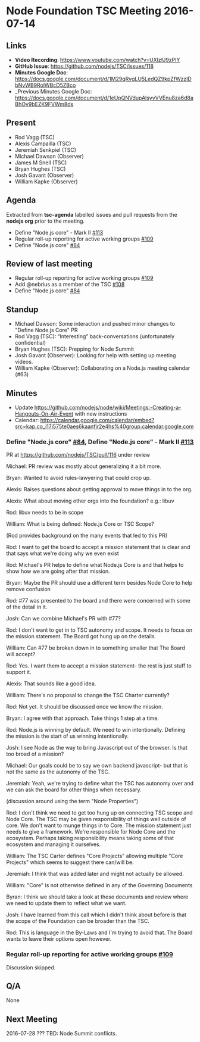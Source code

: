 # Node Foundation TSC Meeting 2016-07-14

## Links

* **Video Recording**: <https://www.youtube.com/watch?v=UXlzfJ9zPIY>
* **GitHub Issue**: <https://github.com/nodejs/TSC/issues/118>
* **Minutes Google Doc**: <https://docs.google.com/document/d/1M29qRvgLU5LedQZ9kpZfWzzlDbNvWB9RolWBcD5ZBco>
* \_Previous Minutes Google Doc: <https://docs.google.com/document/d/1eUpQNVdupAlsyvVVEnu8za6d8aBhOv9bEZK9FVWm8ds>

## Present

* Rod Vagg (TSC)
* Alexis Campailla (TSC)
* Jeremiah Senkpiel (TSC)
* Michael Dawson (Observer)
* James M Snell (TSC)
* Bryan Hughes (TSC)
* Josh Gavant (Observer)
* William Kapke (Observer)

## Agenda

Extracted from **tsc-agenda** labelled issues and pull requests from the **nodejs org** prior to the meeting.

* Define "Node.js core" - Mark II [#113](https://github.com/nodejs/TSC/issues/113)
* Regular roll-up reporting for active working groups [#109](https://github.com/nodejs/TSC/issues/109)
* Define "Node.js core" [#84](https://github.com/nodejs/TSC/issues/84)

## Review of last meeting

* Regular roll-up reporting for active working groups [#109](https://github.com/nodejs/TSC/issues/109)
* Add @nebrius as a member of the TSC [#108](https://github.com/nodejs/TSC/pull/108)
* Define "Node.js core" [#84](https://github.com/nodejs/TSC/issues/84)

## Standup

* Michael Dawson: Some interaction and pushed minor changes to "Define Node.js Core" PR
* Rod Vagg (TSC): “Interesting” back-conversations (unfortunately confidential)
* Bryan Hughes (TSC): Prepping for Node Summit
* Josh Gavant (Observer): Looking for help with setting up meeting videos.
* William Kapke (Observer): Collaborating on a Node.js meeting calendar (#63)

## Minutes

* Update <https://github.com/nodejs/node/wiki/Meetings:-Creating-a-Hangouts-On-Air-Event> with new instructions
* Calendar: <https://calendar.google.com/calendar/embed?src=kap.co_i17i575te0aes6kaanfjr2e4hs%40group.calendar.google.com>

### Define "Node.js core" [#84](https://github.com/nodejs/TSC/issues/84), Define "Node.js core" - Mark II [#113](https://github.com/nodejs/TSC/issues/113)

PR at <https://github.com/nodejs/TSC/pull/116> under review

Michael: PR review was mostly about generalizing it a bit more.

Bryan: Wanted to avoid rules-lawyering that could crop up.

Alexis: Raises questions about getting approval to move things in to the org.

Alexis: What about moving other orgs into the foundation? e.g.: libuv

Rod: libuv needs to be in scope

William: What is being defined: Node.js Core or TSC Scope?

(Rod provides background on the many events that led to this PR)

Rod: I want to get the board to accept a mission statement that is clear and that says what we're doing why we even exist

Rod: Michael's PR helps to define what Node.js Core is and that helps to show how we are going after that mission.

Bryan: Maybe the PR should use a different term besides Node Core to help remove confusion

Rod: #77 was presented to the board and there were concerned with some of the detail in it.

Josh: Can we combine Michael's PR with #77?

Rod: I don't want to get in to TSC autonomy and scope. It needs to focus on the mission statement. The Board got hung up on the details.

William: Can #77 be broken down in to something smaller that The Board will accept?

Rod: Yes. I want them to accept a mission statement- the rest is just stuff to support it.

Alexis: That sounds like a good idea.

William: There's no proposal to change the TSC Charter currently?

Rod: Not yet. It should be discussed once we know the mission.

Bryan: I agree with that approach. Take things 1 step at a time.

Rod: Node.js is winning by default. We need to win intentionally. Defining the mission is the start of us winning intentionally.

Josh: I see Node as the way to bring Javascript out of the browser. Is that too broad of a mission?

Michael: Our goals could be to say we own backend javascript- but that is not the same as the autonomy of the TSC.

Jeremiah: Yeah, we're trying to define what the TSC has autonomy over and we can ask the board for other things when necessary.

(discussion around using the term "Node Properties")

Rod: I don't think we need to get too hung up on connecting TSC scope and Node Core. The TSC may be given responsibility of things well outside of core. We don't want to munge things in to Core. The mission statement just needs to give a framework. We're responsible for Node Core and the ecosystem. Perhaps taking responsibility means taking some of that ecosystem and managing it ourselves.

William: The TSC Carter defines "Core Projects" allowing multiple "Core Projects" which seems to suggest there can/will be.

Jeremiah: I think that was added later and might not actually be allowed.

William: "Core" is not otherwise defined in any of the Governing Documents

Byran: I think we should take a look at these documents and review where we need to update them to reflect what we want.

Josh: I have learned from this call which I didn't think about before is that the scope of the Foundation can be broader than the TSC.

Rod: This is language in the By-Laws and I'm trying to avoid that. The Board wants to leave their options open however.

### Regular roll-up reporting for active working groups [#109](https://github.com/nodejs/TSC/issues/109)

Discussion skipped.

## Q/A

None

## Next Meeting

2016-07-28 ??? TBD: Node Summit conflicts.
